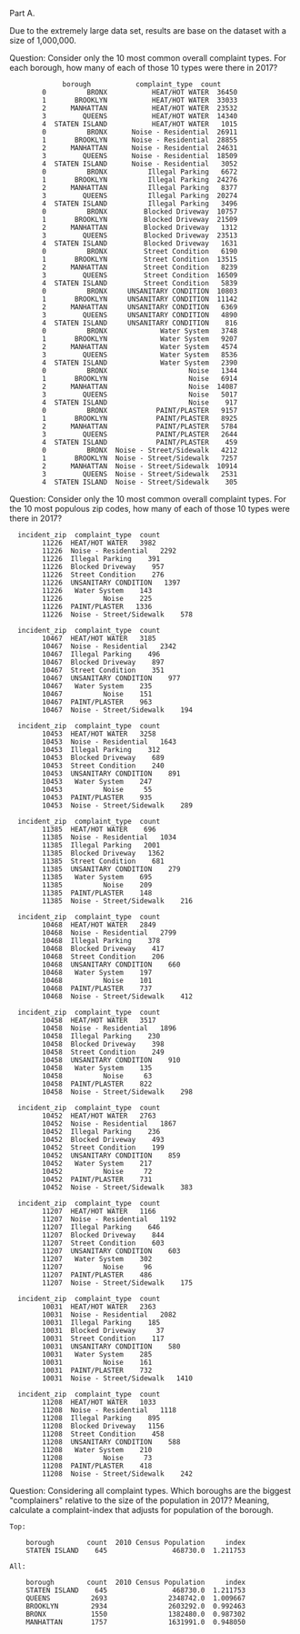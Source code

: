 Part A.

Due to the extremely large data set, results are base on the dataset with a size of 1,000,000. 

Question: Consider only the 10 most common overall complaint types. For each borough, how many of each of 
those 10 types were there in 2017?

			     borough           complaint_type  count
			0          BRONX           HEAT/HOT WATER  36450
			1       BROOKLYN           HEAT/HOT WATER  33033
			2      MANHATTAN           HEAT/HOT WATER  23532
			3         QUEENS           HEAT/HOT WATER  14340
			4  STATEN ISLAND           HEAT/HOT WATER   1015
			0          BRONX      Noise - Residential  26911
			1       BROOKLYN      Noise - Residential  28855
			2      MANHATTAN      Noise - Residential  24631
			3         QUEENS      Noise - Residential  18509
			4  STATEN ISLAND      Noise - Residential   3052
			0          BRONX          Illegal Parking   6672
			1       BROOKLYN          Illegal Parking  24276
			2      MANHATTAN          Illegal Parking   8377
			3         QUEENS          Illegal Parking  20274
			4  STATEN ISLAND          Illegal Parking   3496
			0          BRONX         Blocked Driveway  10757
			1       BROOKLYN         Blocked Driveway  21509
			2      MANHATTAN         Blocked Driveway   1312
			3         QUEENS         Blocked Driveway  23513
			4  STATEN ISLAND         Blocked Driveway   1631
			0          BRONX         Street Condition   6190
			1       BROOKLYN         Street Condition  13515
			2      MANHATTAN         Street Condition   8239
			3         QUEENS         Street Condition  16509
			4  STATEN ISLAND         Street Condition   5839
			0          BRONX     UNSANITARY CONDITION  10803
			1       BROOKLYN     UNSANITARY CONDITION  11142
			2      MANHATTAN     UNSANITARY CONDITION   6369
			3         QUEENS     UNSANITARY CONDITION   4890
			4  STATEN ISLAND     UNSANITARY CONDITION    816
			0          BRONX             Water System   3748
			1       BROOKLYN             Water System   9207
			2      MANHATTAN             Water System   4574
			3         QUEENS             Water System   8536
			4  STATEN ISLAND             Water System   2390
			0          BRONX                    Noise   1344
			1       BROOKLYN                    Noise   6914
			2      MANHATTAN                    Noise  14087
			3         QUEENS                    Noise   5017
			4  STATEN ISLAND                    Noise    917
			0          BRONX            PAINT/PLASTER   9157
			1       BROOKLYN            PAINT/PLASTER   8925
			2      MANHATTAN            PAINT/PLASTER   5784
			3         QUEENS            PAINT/PLASTER   2644
			4  STATEN ISLAND            PAINT/PLASTER    459
			0          BRONX  Noise - Street/Sidewalk   4212
			1       BROOKLYN  Noise - Street/Sidewalk   7257
			2      MANHATTAN  Noise - Street/Sidewalk  10914
			3         QUEENS  Noise - Street/Sidewalk   2531
			4  STATEN ISLAND  Noise - Street/Sidewalk    305

Question: Consider only the 10 most common overall complaint types.  For the 10 most populous zip codes, 
how many of each of those 10 types were there in 2017?

	  incident_zip  complaint_type  count
	        11226  HEAT/HOT WATER   3982
	        11226  Noise - Residential   2292
	        11226  Illegal Parking    391
	        11226  Blocked Driveway    957
	        11226  Street Condition    276
	        11226  UNSANITARY CONDITION   1397
	        11226   Water System    143
	        11226          Noise    225
	        11226  PAINT/PLASTER   1336
	        11226  Noise - Street/Sidewalk    578

	  incident_zip  complaint_type  count
	        10467  HEAT/HOT WATER   3185
	        10467  Noise - Residential   2342
	        10467  Illegal Parking    496
	        10467  Blocked Driveway    897
	        10467  Street Condition    351
	        10467  UNSANITARY CONDITION    977
	        10467   Water System    235
	        10467          Noise    151
	        10467  PAINT/PLASTER    963
	        10467  Noise - Street/Sidewalk    194

	  incident_zip  complaint_type  count
	        10453  HEAT/HOT WATER   3258
	        10453  Noise - Residential   1643
	        10453  Illegal Parking    312
	        10453  Blocked Driveway    689
	        10453  Street Condition    240
	        10453  UNSANITARY CONDITION    891
	        10453   Water System    247
	        10453          Noise     55
	        10453  PAINT/PLASTER    935
	        10453  Noise - Street/Sidewalk    289

	  incident_zip  complaint_type  count
	        11385  HEAT/HOT WATER    696
	        11385  Noise - Residential   1034
	        11385  Illegal Parking   2001
	        11385  Blocked Driveway   1362
	        11385  Street Condition    681
	        11385  UNSANITARY CONDITION    279
	        11385   Water System    695
	        11385          Noise    209
	        11385  PAINT/PLASTER    148
	        11385  Noise - Street/Sidewalk    216

	  incident_zip  complaint_type  count
	        10468  HEAT/HOT WATER   2849
	        10468  Noise - Residential   2799
	        10468  Illegal Parking    378
	        10468  Blocked Driveway    417
	        10468  Street Condition    206
	        10468  UNSANITARY CONDITION    660
	        10468   Water System    197
	        10468          Noise    101
	        10468  PAINT/PLASTER    737
	        10468  Noise - Street/Sidewalk    412
	  
	  incident_zip  complaint_type  count
	        10458  HEAT/HOT WATER   3517
	        10458  Noise - Residential   1896
	        10458  Illegal Parking    230
	        10458  Blocked Driveway    398
	        10458  Street Condition    249
	        10458  UNSANITARY CONDITION    910
	        10458   Water System    135
	        10458          Noise     63
	        10458  PAINT/PLASTER    822 
	        10458  Noise - Street/Sidewalk    298
	  
	  incident_zip  complaint_type  count
	        10452  HEAT/HOT WATER   2763
	        10452  Noise - Residential   1867
	        10452  Illegal Parking    236
	        10452  Blocked Driveway    493
	        10452  Street Condition    199
	        10452  UNSANITARY CONDITION    859
	        10452   Water System    217
	        10452          Noise     72
	        10452  PAINT/PLASTER    731
	        10452  Noise - Street/Sidewalk    383

	  incident_zip  complaint_type  count
	        11207  HEAT/HOT WATER   1166
	        11207  Noise - Residential   1192
	        11207  Illegal Parking    646
	        11207  Blocked Driveway    844
	        11207  Street Condition    603
	        11207  UNSANITARY CONDITION    603
	        11207   Water System    302
	        11207          Noise     96
	        11207  PAINT/PLASTER    486
	        11207  Noise - Street/Sidewalk    175

	  incident_zip  complaint_type  count
	        10031  HEAT/HOT WATER   2363
	        10031  Noise - Residential   2082
	        10031  Illegal Parking    185
	        10031  Blocked Driveway     37
	        10031  Street Condition    117
	        10031  UNSANITARY CONDITION    580
	        10031   Water System    285
	        10031          Noise    161
	        10031  PAINT/PLASTER    732
	        10031  Noise - Street/Sidewalk   1410
	  
	  incident_zip  complaint_type  count
	        11208  HEAT/HOT WATER   1033
	        11208  Noise - Residential   1118
	        11208  Illegal Parking    895
	        11208  Blocked Driveway   1156
	        11208  Street Condition    458
	        11208  UNSANITARY CONDITION    588
	        11208   Water System    210
	        11208          Noise     73
	        11208  PAINT/PLASTER    418  
	        11208  Noise - Street/Sidewalk    242

Question: Considering all complaint types. Which boroughs are the biggest "complainers" relative 
to the size of the population in 2017? Meaning, calculate a complaint-index that adjusts for population 
of the borough.

	Top:

		borough        count  2010 Census Population     index
		STATEN ISLAND    645                468730.0  1.211753

	All:

		borough        count  2010 Census Population     index                                       
		STATEN ISLAND    645                468730.0  1.211753
		QUEENS          2693               2348742.0  1.009667
		BROOKLYN        2934               2603292.0  0.992463
		BRONX           1550               1382480.0  0.987302
		MANHATTAN       1757               1631991.0  0.948050



